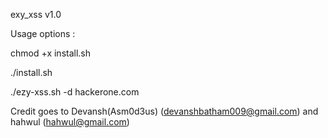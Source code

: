 exy_xss v1.0

Usage options :

chmod +x install.sh

./install.sh

./ezy-xss.sh -d hackerone.com

Credit goes to Devansh(Asm0d3us) (devanshbatham009@gmail.com)
and  hahwul (hahwul@gmail.com)
